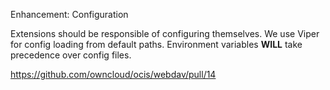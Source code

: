 Enhancement: Configuration

Extensions should be responsible of configuring themselves. We use Viper for config loading from default paths. Environment variables **WILL** take precedence over config files.

https://github.com/owncloud/ocis/webdav/pull/14
